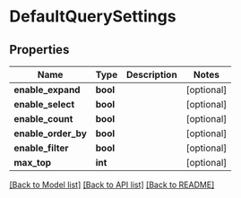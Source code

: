 # DefaultQuerySettings

## Properties
Name | Type | Description | Notes
------------ | ------------- | ------------- | -------------
**enable_expand** | **bool** |  | [optional] 
**enable_select** | **bool** |  | [optional] 
**enable_count** | **bool** |  | [optional] 
**enable_order_by** | **bool** |  | [optional] 
**enable_filter** | **bool** |  | [optional] 
**max_top** | **int** |  | [optional] 

[[Back to Model list]](../../README.md#documentation-for-models) [[Back to API list]](../../README.md#documentation-for-api-endpoints) [[Back to README]](../../README.md)

